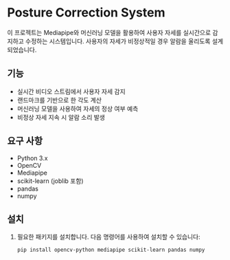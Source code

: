 # Posture Correction System

이 프로젝트는 Mediapipe와 머신러닝 모델을 활용하여 사용자 자세를 실시간으로 감지하고 수정하는 시스템입니다. 사용자의 자세가 비정상적일 경우 알람을 울리도록 설계되었습니다.

## 기능

- 실시간 비디오 스트림에서 사용자 자세 감지
- 랜드마크를 기반으로 한 각도 계산
- 머신러닝 모델을 사용하여 자세의 정상 여부 예측
- 비정상 자세 지속 시 알람 소리 발생

## 요구 사항

- Python 3.x
- OpenCV
- Mediapipe
- scikit-learn (joblib 포함)
- pandas
- numpy

## 설치

1. 필요한 패키지를 설치합니다. 다음 명령어를 사용하여 설치할 수 있습니다:

   ```bash
   pip install opencv-python mediapipe scikit-learn pandas numpy
   ```
